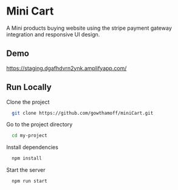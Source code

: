 
# Mini Cart

A Mini products buying website using the stripe payment gateway integration and responsive UI design.



## Demo


https://staging.dgafhdvrn2ynk.amplifyapp.com/
## Run Locally

Clone the project

```bash
  git clone https://github.com/gowthamoff/miniCart.git
```

Go to the project directory

```bash
  cd my-project
```

Install dependencies

```bash
  npm install
```

Start the server

```bash
  npm run start
```

